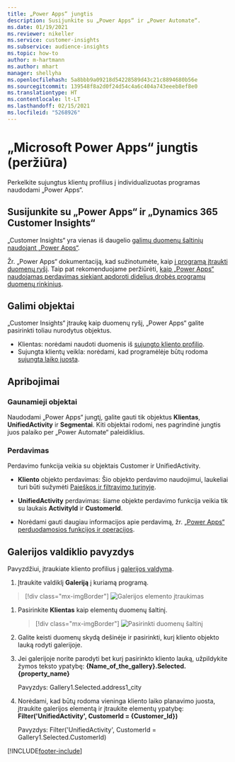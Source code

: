 ```yaml
---
title: „Power Apps“ jungtis
description: Susijunkite su „Power Apps“ ir „Power Automate“.
ms.date: 01/19/2021
ms.reviewer: nikeller
ms.service: customer-insights
ms.subservice: audience-insights
ms.topic: how-to
author: m-hartmann
ms.author: mhart
manager: shellyha
ms.openlocfilehash: 5a8bbb9a09218d54228589d43c21c8894680b56e
ms.sourcegitcommit: 139548f8a2d0f24d54c4a6c404a743eeeb8ef8e0
ms.translationtype: HT
ms.contentlocale: lt-LT
ms.lasthandoff: 02/15/2021
ms.locfileid: "5268926"
---
```

# <a name="microsoft-power-apps-connector-preview"></a>„Microsoft Power Apps“ jungtis (peržiūra)

Perkelkite sujungtus klientų profilius į individualizuotas programas naudodami „Power Apps“.

## <a name="connect-power-apps-and-dynamics-365-customer-insights"></a>Susijunkite su „Power Apps“ ir „Dynamics 365 Customer Insights“

„Customer Insights“ yra vienas iš daugelio [galimų duomenų šaltinių naudojant „Power Apps“](https://docs.microsoft.com/powerapps/maker/canvas-apps/working-with-data-sources).

Žr. „Power Apps“ dokumentaciją, kad sužinotumėte, kaip [į programą įtraukti duomenų ryšį](https://docs.microsoft.com/powerapps/maker/canvas-apps/add-data-connection). Taip pat rekomenduojame peržiūrėti, [kaip „Power Apps“ naudojamas perdavimas siekiant apdoroti didelius drobės programų duomenų rinkinius](https://docs.microsoft.com/powerapps/maker/canvas-apps/delegation-overview).

## <a name="available-entities"></a>Galimi objektai

„Customer Insights“ įtraukę kaip duomenų ryšį, „Power Apps“ galite pasirinkti toliau nurodytus objektus.

- Klientas: norėdami naudoti duomenis iš [sujungto kliento profilio](customer-profiles.md).
- Sujungta klientų veikla: norėdami, kad programėlėje būtų rodoma [sujungta laiko juosta](activities.md).

## <a name="limitations"></a>Apribojimai

### <a name="retrievable-entities"></a>Gaunamieji objektai

Naudodami „Power Apps“ jungtį, galite gauti tik objektus **Klientas**, **UnifiedActivity** ir **Segmentai**. Kiti objektai rodomi, nes pagrindinė jungtis juos palaiko per „Power Automate“ paleidiklius.  

### <a name="delegation"></a>Perdavimas

Perdavimo funkcija veikia su objektais Customer ir UnifiedActivity. 

- **Kliento** objekto perdavimas: Šio objekto perdavimo naudojimui, laukeliai turi būti sužymėti [Paieškos ir filtravimo turinyje](search-filter-index.md).  

- **UnifiedActivity** perdavimas: šiame objekte perdavimo funkcija veikia tik su laukais **ActivityId** ir **CustomerId**.  

- Norėdami gauti daugiau informacijos apie perdavimą, žr. [„Power Apps“ perduodamosios funkcijos ir operacijos](https://docs.microsoft.com/connectors/commondataservice/#power-apps-delegable-functions-and-operations-for-the-cds-for-apps). 

## <a name="example-gallery-control"></a>Galerijos valdiklio pavyzdys

Pavyzdžiui, įtraukiate kliento profilius į [galerijos valdymą](https://docs.microsoft.com/powerapps/maker/canvas-apps/add-gallery).

1. Įtraukite valdiklį **Galeriją** į kuriamą programą.

> [!div class="mx-imgBorder"]
> ![Galerijos elemento įtraukimas](media/connector-powerapps9.png "Galerijos elemento įtraukimas")

1. Pasirinkite **Klientas** kaip elementų duomenų šaltinį.

    > [!div class="mx-imgBorder"]
    > ![Pasirinkti duomenų šaltinį](media/choose-datasource-powerapps.png "Duomenų šaltinio pasirinkimas")

1. Galite keisti duomenų skydą dešinėje ir pasirinkti, kurį kliento objekto lauką rodyti galerijoje.

1. Jei galerijoje norite parodyti bet kurį pasirinkto kliento lauką, užpildykite žymos teksto ypatybę:  **{Name_of_the_gallery}.Selected.{property_name}**

    Pavyzdys: Gallery1.Selected.address1_city

1. Norėdami, kad būtų rodoma vieninga kliento laiko planavimo juosta, įtraukite galerijos elementą ir įtraukite elementų ypatybę: **Filter('UnifiedActivity', CustomerId = {Customer_Id})**

    Pavyzdys: Filter('UnifiedActivity', CustomerId = Gallery1.Selected.CustomerId)


[!INCLUDE[footer-include](../includes/footer-banner.md)]